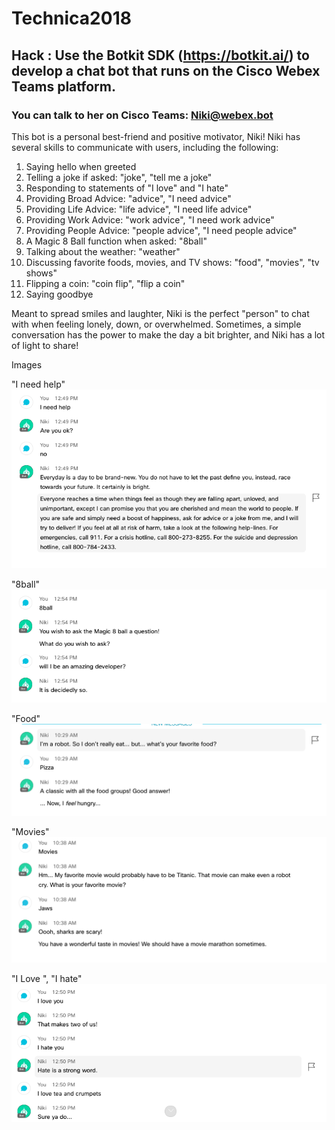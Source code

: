 # Technica2018


## Hack : Use the Botkit SDK (https://botkit.ai/) to develop a chat bot that runs on the Cisco Webex Teams platform.

### You can talk to her on Cisco Teams: Niki@webex.bot

This bot is a personal best-friend and positive motivator, Niki! Niki has several skills to communicate with users, including the following:

1. Saying hello when greeted
2. Telling a joke if asked: "joke", "tell me a joke"
3. Responding to statements of "I love" and "I hate"
4. Providing Broad Advice: "advice", "I need advice"
5. Providing Life Advice: "life advice", "I need life advice"
6. Providing Work Advice: "work advice", "I need work advice"
7. Providing People Advice: "people advice", "I need people advice"
8. A Magic 8 Ball function when asked: "8ball"
9. Talking about the weather: "weather"
10. Discussing favorite foods, movies, and TV shows: "food", "movies", "tv shows"
11. Flipping a coin: "coin flip", "flip a coin"
12. Saying goodbye

Meant to spread smiles and laughter, Niki is the perfect "person" to chat with when feeling lonely, down, or overwhelmed. Sometimes, a simple conversation has the power to make the day a bit brighter, and Niki has a lot of light to share!

Images

"I need help"
![alt text](./images/help.png "Help")

"8ball"
![alt text](./images/8ball.png "8Ball")

"Food"
![alt text](./images/food.png "Food")

"Movies"
![alt text](./images/movies.png "Movies")

"I Love ", "I hate"
![alt text](./images/lovehate.png "Love and Hate")
